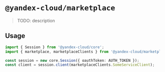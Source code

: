 # `@yandex-cloud/marketplace`

> TODO: description

## Usage

```ts
import { Session } from '@yandex-cloud/core';
import { marketplace, marketplaceClients } from '@yandex-cloud/marketplace';

const session = new core.Session({ oauthToken: AUTH_TOKEN });
const client = session.client(marketplaceClients.SomeServiceClient);

```
